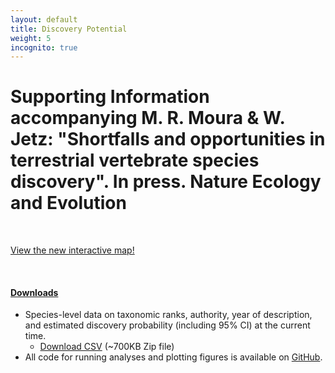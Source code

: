 ```yaml
---
layout: default
title: Discovery Potential
weight: 5
incognito: true
---
```



Supporting Information accompanying M. R. Moura & W. Jetz: "Shortfalls and opportunities in terrestrial vertebrate species discovery". In press. Nature Ecology and Evolution
====================================

<br />

[View the new interactive map!](https://mol.org/patterns/discovery)

<br /> 

#### [Downloads](#downloads)

- Species-level data on taxonomic ranks, authority, year of description, and estimated discovery probability (including 95% CI) at the current time.
  - [Download CSV](https://data.vertlife.org/discoverypotential/SpeciesLevelData.zip) (~700KB Zip file)
- All code for running analyses and plotting figures is available on [GitHub](https://github.com/mariormoura/VertDiscoveries).
